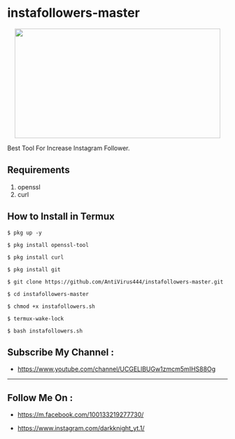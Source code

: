 # instafollowers-master
<p align="center">
 <img src="https://file:///storage/emulated/0/Download/Screenshot_20220224-134231_1.html" width="470" height="250">
</p>
Best Tool For Increase Instagram Follower.

## Requirements
1. openssl
2. curl

## How to Install in Termux

`$ pkg up -y`

`$ pkg install openssl-tool`

`$ pkg install curl`

`$ pkg install git`

`$ git clone https://github.com/AntiVirus444/instafollowers-master.git`

`$ cd instafollowers-master`

`$ chmod +x instafollowers.sh`

`$ termux-wake-lock`

`$ bash instafollowers.sh`

## Subscribe My Channel :
* https://www.youtube.com/channel/UCGELlBUGw1zmcm5mIHS88Og
---

##  Follow Me On :


* https://m.facebook.com/100133219277730/
  
* https://www.instagram.com/darkknight_yt.1/


